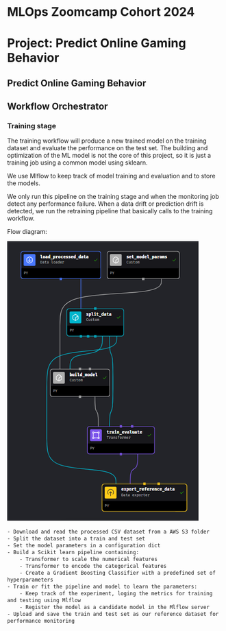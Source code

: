# MLOps Zoomcamp Cohort 2024
# Project: Predict Online Gaming Behavior

## Predict Online Gaming Behavior
## Workflow Orchestrator

### Training stage

The training workflow will produce a new trained model on the training dataset and evaluate the performance on the test set. The building and optimization of the ML model is not the core of this project, so it is just a training job using a common model using sklearn.

We use Mlflow to keep track of model training and evaluation and to store the models.

We only run this pipeline on the training stage and when the monitoring job detect any performance  failure. When a data drift or prediction drift is detected, we run the retraining pipeline that basically calls to the training workflow.

Flow diagram:

![Pipeline Training](images/pipeline_training_workflow.png)

	- Download and read the processed CSV dataset from a AWS S3 folder
	- Split the dataset into a train and test set
	- Set the model parameters in a configuration dict
	- Build a Scikit learn pipeline containing:
		- Transformer to scale the numerical features
		- Transformer to encode the categorical features
		- Create a Gradient Boosting Classifier with a predefined set of hyperparameters
	- Train or fit the pipeline and model to learn the parameters:
		- Keep track of the experiment, loging the metrics for training and testing using Mlflow
		- Register the model as a candidate model in the Mlflow server
	- Upload and save the train and test set as our reference dataset for performance monitoring

